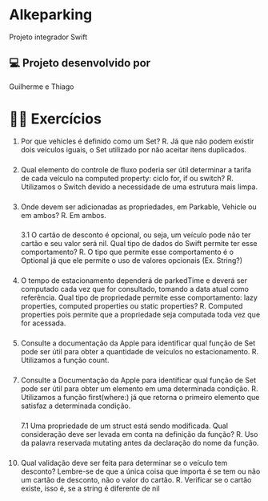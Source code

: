 # Alkeparking
Projeto integrador Swift

## 💻 Projeto desenvolvido por
Guilherme e Thiago

# 🏋🏻 Exercícios

1) Por que vehicles é definido como um Set?
    R. Já que não podem existir dois veículos iguais, o Set utilizado por não aceitar itens duplicados.
###
2) Qual elemento do controle de fluxo poderia ser útil determinar a tarifa de cada
veículo na computed property: ciclo for, if ou switch?
    R. Utilizamos o Switch devido a necessidade de uma estrutura mais limpa.
###
3) Onde devem ser adicionadas as propriedades, em Parkable, Vehicle ou em ambos?
    R. Em ambos.
    ###
    3.1 O cartão de desconto é opcional, ou seja, um veículo pode não ter cartão e seu valor será nil. Qual tipo de dados do Swift permite ter esse comportamento?
    R. O tipo que permite esse comportamento é o Optional já que ele permite o uso de valores opcionais (Ex. String?)
###
4) O tempo de estacionamento dependerá de parkedTime e deverá ser computado cada vez que for consultado, tomando a data atual como referência.
Qual tipo de propriedade permite esse comportamento: lazy properties, computed properties ou static properties?
    R. Computed properties pois permite que a propriedade seja computada toda vez que for acessada.

###
5) Consulte a documentação da Apple para identificar qual função de Set pode ser útil para obter a quantidade de veículos no estacionamento.
   R. Utilizamos a função count.

###
7) Consulte a Documentação da Apple para identificar qual função de Set pode ser útil para obter um elemento em uma determinada condição.
    R. Utilizamos a função first(where:) já que retorna o primeiro elemento que satisfaz a determinada condição.
    ###
    7.1 Uma propriedade de um struct está sendo modificada. Qual consideração deve ser levada em conta na definição da função?
        R. Uso da palavra reservada mutating antes da declaração do nome da função.
###
10) Qual validação deve ser feita para determinar se o veículo tem desconto?
Lembre-se de que a única coisa que importa é se tem ou não um cartão de desconto, não o valor do cartão.
    R. Verificar se o cartão existe, isso é, se a string é diferente de nil

